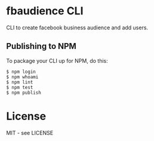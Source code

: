 # fbaudience CLI

CLI to create facebook business audience and add users.

## Publishing to NPM

To package your CLI up for NPM, do this:

```shell
$ npm login
$ npm whoami
$ npm lint
$ npm test
$ npm publish
```

# License

MIT - see LICENSE
